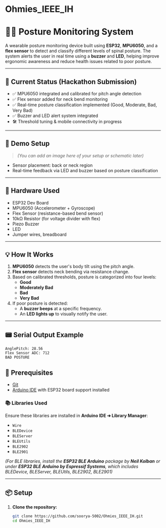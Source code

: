 # Ohmies_IEEE_IH
# 🧍‍♂️ Posture Monitoring System

A wearable posture monitoring device built using **ESP32**, **MPU6050**, and a **flex sensor** to detect and classify different levels of spinal posture. The system alerts the user in real time using a **buzzer** and **LED**, helping improve ergonomic awareness and reduce health issues related to poor posture.

---

## 🚀 Current Status (Hackathon Submission)
- ✅ MPU6050 integrated and calibrated for pitch angle detection  
- ✅ Flex sensor added for neck bend monitoring  
- ✅ Real-time posture classification implemented (Good, Moderate, Bad, Very Bad)  
- ✅ Buzzer and LED alert system integrated  
- 🛠️ Threshold tuning & mobile connectivity in progress

---

## 📸 Demo Setup
> *(You can add an image here of your setup or schematic later)*  
- Sensor placement: back or neck region  
- Real-time feedback via LED and buzzer based on posture classification

---

## 🔧 Hardware Used
- ESP32 Dev Board  
- MPU6050 (Accelerometer + Gyroscope)  
- Flex Sensor (resistance-based bend sensor)  
- 10kΩ Resistor (for voltage divider with flex)  
- Piezo Buzzer  
- LED  
- Jumper wires, breadboard

---

## 💡 How It Works
1. **MPU6050** detects the user's body tilt using the pitch angle.
2. **Flex sensor** detects neck bending via resistance change.
3. Based on calibrated thresholds, posture is categorized into four levels:
   - **Good**
   - **Moderately Bad**
   - **Bad**
   - **Very Bad**
4. If poor posture is detected:
   - A **buzzer beeps** at a specific frequency.
   - An **LED lights up** to visually notify the user.

---
## 📟 Serial Output Example
```plaintext
AnglePitch: 28.56
Flex Sensor ADC: 712
BAD POSTURE
```
## 🧩 Prerequisites

- [Git](https://git-scm.com/)  
- [Arduino IDE](https://www.arduino.cc/en/software) with ESP32 board support installed

### 📚 Libraries Used

Ensure these libraries are installed in **Arduino IDE ➔ Library Manager**:

- `Wire`  
- `BLEDevice`  
- `BLEServer`  
- `BLEUtils`  
- `BLE2902`  
- `BLE2901`

*(For BLE libraries, install the **ESP32 BLE Arduino** package by **Neil Kolban** or under **ESP32 BLE Arduino by Espressif Systems**, which includes BLEDevice, BLEServer, BLEUtils, BLE2902, BLE2901)*

---

## 📦 Setup

1. **Clone the repository:**

   ```bash
   git clone https://github.com/soorya-5002/Ohmies_IEEE_IH.git
   cd Ohmies_IEEE_IH
